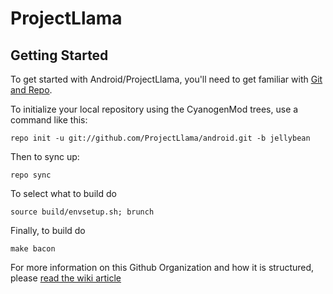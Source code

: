 ProjectLlama
===========

Getting Started
---------------

To get started with Android/ProjectLlama, you'll need to get
familiar with [Git and Repo](http://source.android.com/download/using-repo).

To initialize your local repository using the CyanogenMod trees, use a command like this:

    repo init -u git://github.com/ProjectLlama/android.git -b jellybean

Then to sync up:

    repo sync

To select what to build do

    source build/envsetup.sh; brunch

Finally, to build do

    make bacon

For more information on this Github Organization and how it is structured, 
please [read the wiki article](http://wiki.cyanogenmod.com/index.php/Github_Organization)
